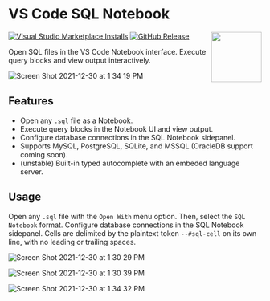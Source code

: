 # VS Code SQL Notebook

<img align="right" src="media/logo.png" width="100px">

[![Visual Studio Marketplace Installs](https://img.shields.io/visual-studio-marketplace/i/cmoog.sqlnotebook)](https://marketplace.visualstudio.com/items?itemName=cmoog.sqlnotebook)
[![GitHub Release](https://img.shields.io/github/v/release/cmoog/vscode-sql-notebook?color=6b9ded&include_prerelease=false)](https://github.com/cmoog/vscode-sql-notebook/releases)

Open SQL files in the VS Code Notebook interface. Execute query blocks
and view output interactively.

![Screen Shot 2021-12-30 at 1 34 19 PM](https://user-images.githubusercontent.com/7585078/147782832-1d281462-9567-4a58-a022-815e36941547.png)

## Features

- Open any `.sql` file as a Notebook.
- Execute query blocks in the Notebook UI and view output.
- Configure database connections in the SQL Notebook sidepanel.
- Supports MySQL, PostgreSQL, SQLite, and MSSQL (OracleDB support coming soon).
- (unstable) Built-in typed autocomplete with an embeded language server.

## Usage

Open any `.sql` file with the `Open With` menu option. Then, select the `SQL Notebook` format. Configure database connections in the SQL Notebook sidepanel. Cells are delimited by the plaintext token `--#sql-cell` on its own line, with no leading
or trailing spaces.

![Screen Shot 2021-12-30 at 1 30 29 PM](https://user-images.githubusercontent.com/7585078/147782921-78dca657-6737-4055-af46-c019e9df4ea3.png)

![Screen Shot 2021-12-30 at 1 30 39 PM](https://user-images.githubusercontent.com/7585078/147782929-f9b7846b-6911-45ed-8354-ff0130a912b1.png)

![Screen Shot 2021-12-30 at 1 34 32 PM](https://user-images.githubusercontent.com/7585078/147782853-c0ea8ecb-e5f7-410f-83c2-af3d0562302e.png)

